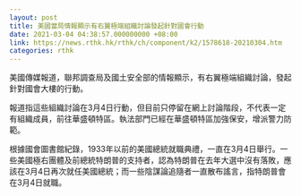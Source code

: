 ```yaml
---
layout: post
title: 美國當局情報顯示有右翼極端組織討論發起針對國會行動
date: 2021-03-04 04:38:57.000000000 +08:00
link: https://news.rthk.hk/rthk/ch/component/k2/1578618-20210304.htm
categories: rthk
---
```


美國傳媒報道，聯邦調查局及國土安全部的情報顯示，有右翼極端組織討論，發起針對國會大樓的行動。

報道指這些組織討論在3月4日行動，但目前只停留在網上討論階段，不代表一定有組織成員，前往華盛頓特區。執法部門已經在華盛頓特區加強保安，增派警力防範。

根據國會圖書館紀錄，1933年以前的美國總統就職典禮，一直在3月4日舉行。一些美國極右團體及前總統特朗普的支持者，認為特朗普在去年大選中沒有落敗，應該在3月4日再次就任美國總統；而一些陰謀論追隨者一直散布謠言，指特朗普會在3月4日就職。
